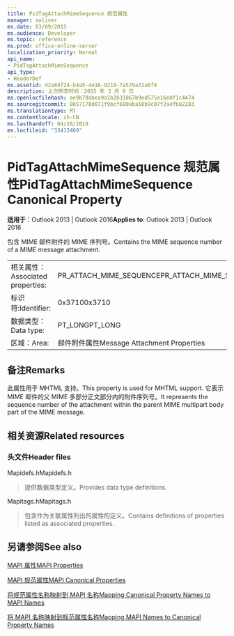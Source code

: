 ```yaml
---
title: PidTagAttachMimeSequence 规范属性
manager: soliver
ms.date: 03/09/2015
ms.audience: Developer
ms.topic: reference
ms.prod: office-online-server
localization_priority: Normal
api_name:
- PidTagAttachMimeSequence
api_type:
- HeaderDef
ms.assetid: d2a84f24-b4a5-4e16-9219-7a579a31a8f8
description: 上次修改时间：2015 年 3 月 9 日
ms.openlocfilehash: ae9b79abea9a1b2b31867b9ed575e16e8f1c4474
ms.sourcegitcommit: 8657170d071f9bcf680aba50b9c07f2a4fb82283
ms.translationtype: MT
ms.contentlocale: zh-CN
ms.lasthandoff: 04/28/2019
ms.locfileid: "33412469"
---
```

# <a name="pidtagattachmimesequence-canonical-property"></a><span data-ttu-id="d47b0-103">PidTagAttachMimeSequence 规范属性</span><span class="sxs-lookup"><span data-stu-id="d47b0-103">PidTagAttachMimeSequence Canonical Property</span></span>

  
  
<span data-ttu-id="d47b0-104">**适用于**：Outlook 2013 | Outlook 2016</span><span class="sxs-lookup"><span data-stu-id="d47b0-104">**Applies to**: Outlook 2013 | Outlook 2016</span></span> 
  
<span data-ttu-id="d47b0-105">包含 MIME 邮件附件的 MIME 序列号。</span><span class="sxs-lookup"><span data-stu-id="d47b0-105">Contains the MIME sequence number of a MIME message attachment.</span></span>
  
|||
|:-----|:-----|
|<span data-ttu-id="d47b0-106">相关属性：</span><span class="sxs-lookup"><span data-stu-id="d47b0-106">Associated properties:</span></span>  <br/> |<span data-ttu-id="d47b0-107">PR_ATTACH_MIME_SEQUENCE</span><span class="sxs-lookup"><span data-stu-id="d47b0-107">PR_ATTACH_MIME_SEQUENCE</span></span>  <br/> |
|<span data-ttu-id="d47b0-108">标识符:</span><span class="sxs-lookup"><span data-stu-id="d47b0-108">Identifier:</span></span>  <br/> |<span data-ttu-id="d47b0-109">0x3710</span><span class="sxs-lookup"><span data-stu-id="d47b0-109">0x3710</span></span>  <br/> |
|<span data-ttu-id="d47b0-110">数据类型：</span><span class="sxs-lookup"><span data-stu-id="d47b0-110">Data type:</span></span>  <br/> |<span data-ttu-id="d47b0-111">PT_LONG</span><span class="sxs-lookup"><span data-stu-id="d47b0-111">PT_LONG</span></span>  <br/> |
|<span data-ttu-id="d47b0-112">区域：</span><span class="sxs-lookup"><span data-stu-id="d47b0-112">Area:</span></span>  <br/> |<span data-ttu-id="d47b0-113">邮件附件属性</span><span class="sxs-lookup"><span data-stu-id="d47b0-113">Message Attachment Properties</span></span>  <br/> |
   
## <a name="remarks"></a><span data-ttu-id="d47b0-114">备注</span><span class="sxs-lookup"><span data-stu-id="d47b0-114">Remarks</span></span>

<span data-ttu-id="d47b0-115">此属性用于 MHTML 支持。</span><span class="sxs-lookup"><span data-stu-id="d47b0-115">This property is used for MHTML support.</span></span> <span data-ttu-id="d47b0-116">它表示 MIME 邮件的父 MIME 多部分正文部分内的附件序列号。</span><span class="sxs-lookup"><span data-stu-id="d47b0-116">It represents the sequence number of the attachment within the parent MIME multipart body part of the MIME message.</span></span>
  
## <a name="related-resources"></a><span data-ttu-id="d47b0-117">相关资源</span><span class="sxs-lookup"><span data-stu-id="d47b0-117">Related resources</span></span>

### <a name="header-files"></a><span data-ttu-id="d47b0-118">头文件</span><span class="sxs-lookup"><span data-stu-id="d47b0-118">Header files</span></span>

<span data-ttu-id="d47b0-119">Mapidefs.h</span><span class="sxs-lookup"><span data-stu-id="d47b0-119">Mapidefs.h</span></span>
  
> <span data-ttu-id="d47b0-120">提供数据类型定义。</span><span class="sxs-lookup"><span data-stu-id="d47b0-120">Provides data type definitions.</span></span>
    
<span data-ttu-id="d47b0-121">Mapitags.h</span><span class="sxs-lookup"><span data-stu-id="d47b0-121">Mapitags.h</span></span>
  
> <span data-ttu-id="d47b0-122">包含作为关联属性列出的属性的定义。</span><span class="sxs-lookup"><span data-stu-id="d47b0-122">Contains definitions of properties listed as associated properties.</span></span>
    
## <a name="see-also"></a><span data-ttu-id="d47b0-123">另请参阅</span><span class="sxs-lookup"><span data-stu-id="d47b0-123">See also</span></span>



[<span data-ttu-id="d47b0-124">MAPI 属性</span><span class="sxs-lookup"><span data-stu-id="d47b0-124">MAPI Properties</span></span>](mapi-properties.md)
  
[<span data-ttu-id="d47b0-125">MAPI 规范属性</span><span class="sxs-lookup"><span data-stu-id="d47b0-125">MAPI Canonical Properties</span></span>](mapi-canonical-properties.md)
  
[<span data-ttu-id="d47b0-126">将规范属性名称映射到 MAPI 名称</span><span class="sxs-lookup"><span data-stu-id="d47b0-126">Mapping Canonical Property Names to MAPI Names</span></span>](mapping-canonical-property-names-to-mapi-names.md)
  
[<span data-ttu-id="d47b0-127">将 MAPI 名称映射到规范属性名称</span><span class="sxs-lookup"><span data-stu-id="d47b0-127">Mapping MAPI Names to Canonical Property Names</span></span>](mapping-mapi-names-to-canonical-property-names.md)

